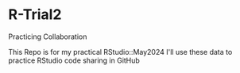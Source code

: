 # R-Trial2
Practicing Collaboration

This Repo is for my practical RStudio::May2024
I'll use these data to practice RStudio code sharing in GitHub